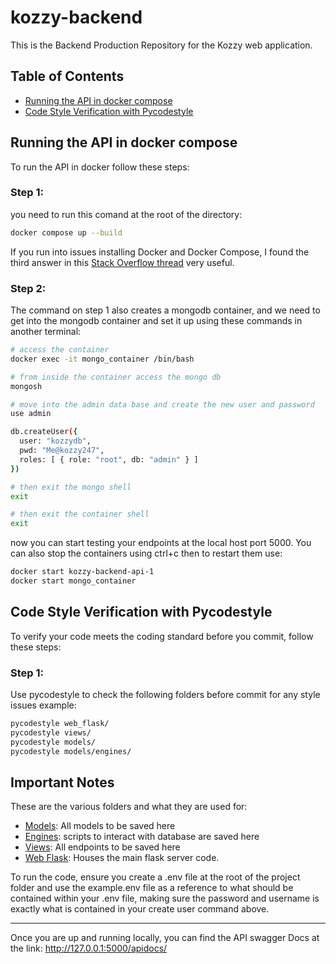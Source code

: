 # kozzy-backend

This is the Backend Production Repository for the Kozzy web application.

## Table of Contents
- [Running the API in docker compose](#running-the-api-in-docker)
- [Code Style Verification with Pycodestyle](#code-style-verification-with-pycodestyle)

## Running the API in docker compose

To run the API in docker follow these steps:

### Step 1:

you need to run this comand at the root of the directory:
```bash
docker compose up --build
```
If you run into issues installing Docker and Docker Compose, I found the third answer in this [Stack Overflow thread](https://stackoverflow.com/questions/78688526/docker-compose-is-not-a-docker-command-ubuntu-24-04-lts) very useful.


### Step 2:

The command on step 1 also creates a mongodb container,
and we need to get into the mongodb container and set it up using these commands in another terminal:
```bash
# access the container
docker exec -it mongo_container /bin/bash

# from inside the container access the mongo db
mongosh

# move into the admin data base and create the new user and password
use admin

db.createUser({
  user: "kozzydb",
  pwd: "Me@kozzy247",
  roles: [ { role: "root", db: "admin" } ]
})

# then exit the mongo shell
exit

# then exit the container shell
exit
```
now you can start testing your endpoints at the local host port 5000.
You can also stop the containers using ctrl+c then to restart them use:

```bash
docker start kozzy-backend-api-1
docker start mongo_container
```

## Code Style Verification with Pycodestyle

To verify your code meets the coding standard before you commit, follow these steps:

### Step 1:

Use pycodestyle to check the following folders before commit for any style issues example:

```bash
pycodestyle web_flask/
pycodestyle views/
pycodestyle models/
pycodestyle models/engines/
```
## Important Notes

These are the various folders and what they are used for:
* [Models](models): All models to be saved here
* [Engines](models/engines/): scripts to interact with database are saved here
* [Views](views): All endpoints to be saved here
* [Web Flask](web_flask): Houses the main flask server code.

To run the code, ensure you create a .env file at the root of the project folder and use the example.env file as a reference to what should be contained within your .env file, making sure the password and username is exactly what is contained in your create user command above.
** **

Once you are up and running locally, you can find the API swagger Docs at the link: http://127.0.0.1:5000/apidocs/
